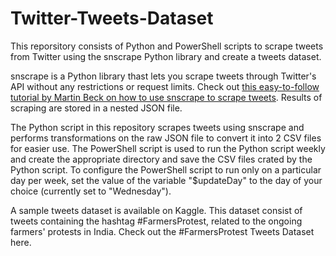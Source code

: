 # Twitter-Tweets-Dataset
This reporsitory consists of Python and PowerShell scripts to scrape tweets from Twitter using the snscrape Python library and create a tweets dataset.

snscrape is a Python library thast lets you scrape tweets through Twitter's API without any restrictions or request limits. Check out [this easy-to-follow tutorial by Martin Beck on how to use snscrape to scrape tweets](https://medium.com/better-programming/how-to-scrape-tweets-with-snscrape-90124ed006af). Results of scraping are stored in a nested JSON file.

The Python script in this repository scrapes tweets using snscrape and performs transformations on the raw JSON file to convert it into 2 CSV files for easier use. The PowerShell script is used to run the Python script weekly and create the appropriate directory and save the CSV files crated by the Python script. To configure the PowerShell script to run only on a particular day per week, set the value of the variable "$updateDay" to the day of your choice (currently set to "Wednesday").

A sample tweets dataset is available on Kaggle. This dataset consist of tweets containing the hashtag #FarmersProtest, related to the ongoing farmers' protests in India. Check out the #FarmersProtest Tweets Dataset here.
